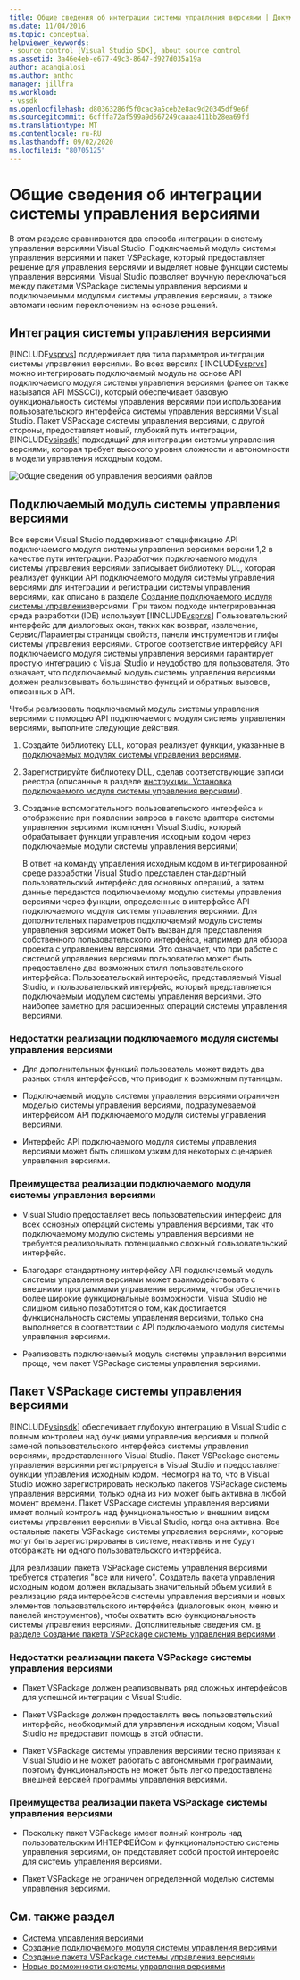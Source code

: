```yaml
---
title: Общие сведения об интеграции системы управления версиями | Документация Майкрософт
ms.date: 11/04/2016
ms.topic: conceptual
helpviewer_keywords:
- source control [Visual Studio SDK], about source control
ms.assetid: 3a46e4eb-e677-49c3-8647-d927d035a19a
author: acangialosi
ms.author: anthc
manager: jillfra
ms.workload:
- vssdk
ms.openlocfilehash: d80363286f5f0cac9a5ceb2e8ac9d20345df9e6f
ms.sourcegitcommit: 6cfffa72af599a9d667249caaaa411bb28ea69fd
ms.translationtype: MT
ms.contentlocale: ru-RU
ms.lasthandoff: 09/02/2020
ms.locfileid: "80705125"
---
```

# <a name="source-control-integration-overview"></a>Общие сведения об интеграции системы управления версиями
В этом разделе сравниваются два способа интеграции в систему управления версиями Visual Studio. Подключаемый модуль системы управления версиями и пакет VSPackage, который предоставляет решение для управления версиями и выделяет новые функции системы управления версиями. Visual Studio позволяет вручную переключаться между пакетами VSPackage системы управления версиями и подключаемыми модулями системы управления версиями, а также автоматическим переключением на основе решений.

## <a name="source-control-integration"></a>Интеграция системы управления версиями
 [!INCLUDE[vsprvs](../../code-quality/includes/vsprvs_md.md)] поддерживает два типа параметров интеграции системы управления версиями. Во всех версиях [!INCLUDE[vsprvs](../../code-quality/includes/vsprvs_md.md)] можно интегрировать подключаемый модуль на основе API подключаемого модуля системы управления версиями (ранее он также назывался API MSSCCI), который обеспечивает базовую функциональность системы управления версиями при использовании пользовательского интерфейса системы управления версиями Visual Studio. Пакет VSPackage системы управления версиями, с другой стороны, предоставляет новый, глубокий путь интеграции, [!INCLUDE[vsipsdk](../../extensibility/includes/vsipsdk_md.md)] подходящий для интеграции системы управления версиями, которая требует высокого уровня сложности и автономности в модели управления исходным кодом.

 ![Общие сведения об управления версиями файлов](../../extensibility/internals/media/sourcectnrloverview.gif "саурцектнрловервиев")

## <a name="source-control-plug-in"></a>Подключаемый модуль системы управления версиями
 Все версии Visual Studio поддерживают спецификацию API подключаемого модуля системы управления версиями версии 1,2 в качестве пути интеграции. Разработчик подключаемого модуля системы управления версиями записывает библиотеку DLL, которая реализует функции API подключаемого модуля системы управления версиями для интеграции и регистрации системы управления версиями, как описано в разделе [Создание подключаемого модуля системы управления](../../extensibility/internals/creating-a-source-control-plug-in.md)версиями. При таком подходе интегрированная среда разработки (IDE) использует [!INCLUDE[vsprvs](../../code-quality/includes/vsprvs_md.md)] Пользовательский интерфейс для диалоговых окон, таких как возврат, извлечение, Сервис/Параметры страницы свойств, панели инструментов и глифы системы управления версиями. Строгое соответствие интерфейсу API подключаемого модуля системы управления версиями гарантирует простую интеграцию с Visual Studio и неудобство для пользователя. Это означает, что подключаемый модуль системы управления версиями должен реализовывать большинство функций и обратных вызовов, описанных в API.

 Чтобы реализовать подключаемый модуль системы управления версиями с помощью API подключаемого модуля системы управления версиями, выполните следующие действия.

1. Создайте библиотеку DLL, которая реализует функции, указанные в [подключаемых модулях системы управления версиями](../../extensibility/source-control-plug-ins.md).

2. Зарегистрируйте библиотеку DLL, сделав соответствующие записи реестра (описанные в разделе [инструкции. Установка подключаемого модуля системы управления версиями](../../extensibility/internals/how-to-install-a-source-control-plug-in.md)).

3. Создание вспомогательного пользовательского интерфейса и отображение при появлении запроса в пакете адаптера системы управления версиями (компонент Visual Studio, который обрабатывает функции управления исходным кодом через подключаемые модули системы управления версиями)

   В ответ на команду управления исходным кодом в интегрированной среде разработки Visual Studio представлен стандартный пользовательский интерфейс для основных операций, а затем данные передаются подключаемому модулю системы управления версиями через функции, определенные в интерфейсе API подключаемого модуля системы управления версиями. Для дополнительных параметров подключаемый модуль системы управления версиями может быть вызван для представления собственного пользовательского интерфейса, например для обзора проекта с управлением версиями. Это означает, что при работе с системой управления версиями пользователю может быть предоставлено два возможных стиля пользовательского интерфейса: Пользовательский интерфейс, представляемый Visual Studio, и пользовательский интерфейс, который представляется подключаемым модулем системы управления версиями. Это наиболее заметно для расширенных операций системы управления версиями.

### <a name="drawbacks-to-implementing-a-source-control-plug-in"></a>Недостатки реализации подключаемого модуля системы управления версиями

- Для дополнительных функций пользователь может видеть два разных стиля интерфейсов, что приводит к возможным путаницам.

- Подключаемый модуль системы управления версиями ограничен моделью системы управления версиями, подразумеваемой интерфейсом API подключаемого модуля системы управления версиями.

- Интерфейс API подключаемого модуля системы управления версиями может быть слишком узким для некоторых сценариев управления версиями.

### <a name="advantages-to-implementing-a-source-control-plug-in"></a>Преимущества реализации подключаемого модуля системы управления версиями

- Visual Studio предоставляет весь пользовательский интерфейс для всех основных операций системы управления версиями, так что подключаемому модулю системы управления версиями не требуется реализовывать потенциально сложный пользовательский интерфейс.

- Благодаря стандартному интерфейсу API подключаемый модуль системы управления версиями может взаимодействовать с внешними программами управления версиями, чтобы обеспечить более широкие функциональные возможности. Visual Studio не слишком сильно позаботится о том, как достигается функциональность системы управления версиями, только она выполняется в соответствии с API подключаемого модуля системы управления версиями.

- Реализовать подключаемый модуль системы управления версиями проще, чем пакет VSPackage системы управления версиями.

## <a name="source-control-vspackage"></a>Пакет VSPackage системы управления версиями
 [!INCLUDE[vsipsdk](../../extensibility/includes/vsipsdk_md.md)] обеспечивает глубокую интеграцию в Visual Studio с полным контролем над функциями управления версиями и полной заменой пользовательского интерфейса системы управления версиями, предоставленного Visual Studio. Пакет VSPackage системы управления версиями регистрируется в Visual Studio и предоставляет функции управления исходным кодом. Несмотря на то, что в Visual Studio можно зарегистрировать несколько пакетов VSPackage системы управления версиями, только одна из них может быть активна в любой момент времени. Пакет VSPackage системы управления версиями имеет полный контроль над функциональностью и внешним видом системы управления версиями в Visual Studio, когда она активна. Все остальные пакеты VSPackage системы управления версиями, которые могут быть зарегистрированы в системе, неактивны и не будут отображать ни одного пользовательского интерфейса.

 Для реализации пакета VSPackage системы управления версиями требуется стратегия "все или ничего". Создатель пакета управления исходным кодом должен вкладывать значительный объем усилий в реализацию ряда интерфейсов системы управления версиями и новых элементов пользовательского интерфейса (диалоговых окон, меню и панелей инструментов), чтобы охватить всю функциональность системы управления версиями. Дополнительные сведения см. [в разделе Создание пакета VSPackage системы управления версиями](../../extensibility/internals/creating-a-source-control-vspackage.md) .

### <a name="drawbacks-to-implementing-a-source-control-vspackage"></a>Недостатки реализации пакета VSPackage системы управления версиями

- Пакет VSPackage должен реализовывать ряд сложных интерфейсов для успешной интеграции с Visual Studio.

- Пакет VSPackage должен предоставлять весь пользовательский интерфейс, необходимый для управления исходным кодом; Visual Studio не предоставит помощь в этой области.

- Пакет VSPackage системы управления версиями тесно привязан к Visual Studio и не может работать с автономными программами, поэтому функциональность не может быть легко предоставлена внешней версией программы управления версиями.

### <a name="advantages-to-implementing-a-source-control-vspackage"></a>Преимущества реализации пакета VSPackage системы управления версиями

- Поскольку пакет VSPackage имеет полный контроль над пользовательским ИНТЕРФЕЙСом и функциональностью системы управления версиями, он представляет собой простой интерфейс для системы управления версиями.

- Пакет VSPackage не ограничен определенной моделью системы управления версиями.

## <a name="see-also"></a>См. также раздел
- [Система управления версиями](../../extensibility/internals/source-control.md)
- [Создание подключаемого модуля системы управления версиями](../../extensibility/internals/creating-a-source-control-plug-in.md)
- [Создание пакета VSPackage системы управления версиями](../../extensibility/internals/creating-a-source-control-vspackage.md)
- [Новые возможности системы управления версиями](../../extensibility/internals/what-s-new-in-source-control.md)
